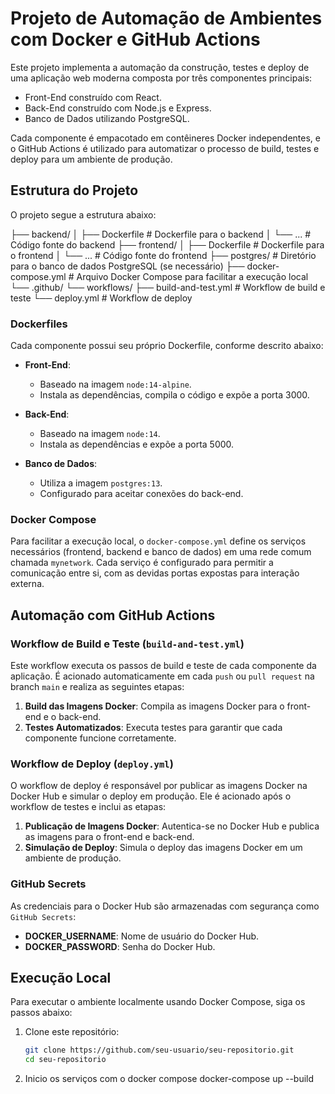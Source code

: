 # Projeto de Automação de Ambientes com Docker e GitHub Actions

Este projeto implementa a automação da construção, testes e deploy de uma aplicação web moderna composta por três componentes principais:
- Front-End construído com React.
- Back-End construído com Node.js e Express.
- Banco de Dados utilizando PostgreSQL.

Cada componente é empacotado em contêineres Docker independentes, e o GitHub Actions é utilizado para automatizar o processo de build, testes e deploy para um ambiente de produção.

## Estrutura do Projeto

O projeto segue a estrutura abaixo:

├── backend/ │ ├── Dockerfile # Dockerfile para o backend │ └── ... # Código fonte do backend 
├── frontend/ │ ├── Dockerfile # Dockerfile para o frontend │ └── ... # Código fonte do frontend 
├── postgres/ # Diretório para o banco de dados PostgreSQL (se necessário) 
├── docker-compose.yml # Arquivo Docker Compose para facilitar a execução local 
└── .github/ └── workflows/ ├── build-and-test.yml # Workflow de build e teste └── deploy.yml # Workflow de deploy


### Dockerfiles

Cada componente possui seu próprio Dockerfile, conforme descrito abaixo:

- **Front-End**:
  - Baseado na imagem `node:14-alpine`.
  - Instala as dependências, compila o código e expõe a porta 3000.

- **Back-End**:
  - Baseado na imagem `node:14`.
  - Instala as dependências e expõe a porta 5000.

- **Banco de Dados**:
  - Utiliza a imagem `postgres:13`.
  - Configurado para aceitar conexões do back-end.

### Docker Compose

Para facilitar a execução local, o `docker-compose.yml` define os serviços necessários (frontend, backend e banco de dados) em uma rede comum chamada `mynetwork`. Cada serviço é configurado para permitir a comunicação entre si, com as devidas portas expostas para interação externa.

## Automação com GitHub Actions

### Workflow de Build e Teste (`build-and-test.yml`)

Este workflow executa os passos de build e teste de cada componente da aplicação. É acionado automaticamente em cada `push` ou `pull request` na branch `main` e realiza as seguintes etapas:

1. **Build das Imagens Docker**: Compila as imagens Docker para o front-end e o back-end.
2. **Testes Automatizados**: Executa testes para garantir que cada componente funcione corretamente.

### Workflow de Deploy (`deploy.yml`)

O workflow de deploy é responsável por publicar as imagens Docker na Docker Hub e simular o deploy em produção. Ele é acionado após o workflow de testes e inclui as etapas:

1. **Publicação de Imagens Docker**: Autentica-se no Docker Hub e publica as imagens para o front-end e back-end.
2. **Simulação de Deploy**: Simula o deploy das imagens Docker em um ambiente de produção.

### GitHub Secrets

As credenciais para o Docker Hub são armazenadas com segurança como `GitHub Secrets`:
- **DOCKER_USERNAME**: Nome de usuário do Docker Hub.
- **DOCKER_PASSWORD**: Senha do Docker Hub.

## Execução Local

Para executar o ambiente localmente usando Docker Compose, siga os passos abaixo:

1. Clone este repositório:
   ```bash
   git clone https://github.com/seu-usuario/seu-repositorio.git
   cd seu-repositorio

2. Inicio os serviços com o docker compose 
docker-compose up --build
